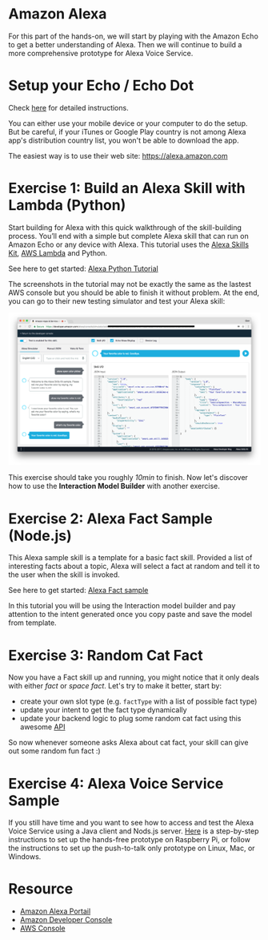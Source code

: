 Amazon Alexa
============

For this part of the hands-on, we will start by playing with the Amazon Echo to
get a better understanding of Alexa. Then we will continue to build a more comprehensive
prototype for Alexa Voice Service.

# Setup your Echo / Echo Dot

Check [here](https://www.amazon.com/gp/help/customer/display.html?nodeId=201994280)
for detailed instructions. 

You can either use your mobile device or your computer to do the setup. But be
careful, if your iTunes or Google Play country is not among Alexa app's distribution
country list, you won't be able to download the app.

The easiest way is to use their web site: https://alexa.amazon.com

# Exercise 1: Build an Alexa Skill with Lambda (Python)

Start building for Alexa with this quick walkthrough of the skill-building process. 
You’ll end with a simple but complete Alexa skill that can run on Amazon Echo or 
any device with Alexa. This tutorial uses the [Alexa Skills Kit](https://developer.amazon.com/alexa-skills-kit), 
[AWS Lambda](https://aws.amazon.com/lambda/) and Python.

See here to get started: [Alexa Python Tutorial](https://developer.amazon.com/alexa-skills-kit/alexa-skill-quick-start-tutorial)

The screenshots in the tutorial may not be exactly the same as the lastest AWS
console but you should be able to finish it without problem. At the end, you can
go to their new testing simulator and test your Alexa skill:

![alexa-testing-simulator](screenshots/alexa-testing-simulator.png)

This exercise should take you roughly *10min* to finish. Now let's discover how
to use the **Interaction Model Builder** with another exercise.

# Exercise 2: Alexa Fact Sample (Node.js)

This Alexa sample skill is a template for a basic fact skill. Provided a list of 
interesting facts about a topic, Alexa will select a fact at random and tell it 
to the user when the skill is invoked.

See here to get started: [Alexa Fact sample](https://github.com/alexa/skill-sample-nodejs-fact)

In this tutorial you will be using the Interaction model builder and pay attention
to the intent generated once you copy paste and save the model from template.

# Exercise 3: Random Cat Fact

Now you have a Fact skill up and running, you might notice that it only deals
with either *fact* or *space fact*. Let's try to make it better, start by:

- create your own slot type (e.g. `factType` with a list of possible fact type)
- update your intent to get the fact type dynamically
- update your backend logic to plug some random cat fact using this awesome
[API](https://catfact.ninja/)

So now whenever someone asks Alexa about cat fact, your skill can give out some
random fun fact :)

# Exercise 4: Alexa Voice Service Sample

If you still have time and you want to see how to access and test the Alexa Voice
Service using a Java client and Nods.js server. [Here](https://github.com/alexa/alexa-avs-sample-app)
is a step-by-step instructions to set up the hands-free prototype on Raspberry Pi, 
or follow the instructions to set up the push-to-talk only prototype on Linux, 
Mac, or Windows.

# Resource

- [Amazon Alexa Portail](https://developer.amazon.com/alexa)
- [Amazon Developer Console](https://developer.amazon.com/edw/home.html#/)
- [AWS Console](https://console.aws.amazon.com/)
